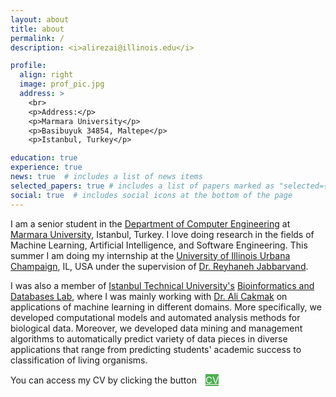 ```yaml
---
layout: about
title: about
permalink: /
description: <i>alirezai@illinois.edu</i>

profile:
  align: right
  image: prof_pic.jpg
  address: >
    <br>
    <p>Address:</p>
    <p>Marmara University</p>
    <p>Basibuyuk 34854, Maltepe</p>
    <p>Istanbul, Turkey</p>

education: true
experience: true
news: true  # includes a list of news items
selected_papers: true # includes a list of papers marked as "selected={true}"
social: true  # includes social icons at the bottom of the page
---
```


I am a senior student in the <a href="http://cse.eng.marmara.edu.tr/en" target="blank">Department of Computer Engineering</a> at <a href="https://www.marmara.edu.tr/en" target="blank">Marmara University</a>, Istanbul, Turkey. I love doing research in the fields of Machine Learning, Artificial Intelligence, and Software Engineering. This summer I am doing my internship at the <a href="https://www.illinois.edu" target="blank">University of Illinois Urbana Champaign</a>, IL, USA under the supervision of <a href="https://reyhaneh.cs.illinois.edu/" target="blank">Dr. Reyhaneh Jabbarvand</a>.

I was also a member of <a href="https://www.itu.edu.tr/en/homepage" target="blank">Istanbul Technical University's</a> <a href="https://bioinformatics.itu.edu.tr/" target="blank">Bioinformatics and Databases Lab</a>, where I was mainly working with <a href="https://web.itu.edu.tr/alicakmak/" target="blank">Dr. Ali Cakmak</a> on applications of machine learning in different domains. More specifically, we developed computational models and automated analysis methods for biological data. Moreover, we developed data mining and management algorithms to automatically predict variety of data pieces in diverse applications that range from predicting students' academic success to classification of living organisms.

You can access my CV by clicking the button&emsp;<a style="background-color: #4CAF50; font-size: 15px; color: white;" class="btn line-btn-dark btn-icon btn-radius" href="/assets/pdf/cv.pdf" target="blank">CV</a>